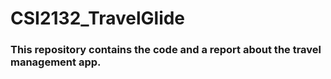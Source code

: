 # CSI2132_TravelGlide

### This repository contains the code and a report about the travel management app.